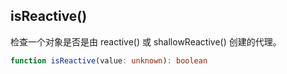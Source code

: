 
## isReactive()

检查一个对象是否是由 reactive() 或 shallowReactive() 创建的代理。

```ts
function isReactive(value: unknown): boolean
```